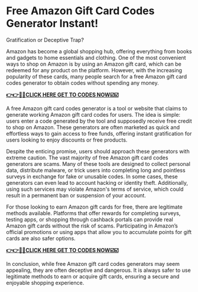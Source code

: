 # Free Amazon Gift Card Codes Generator Instant! 

Gratification or Deceptive Trap?

Amazon has become a global shopping hub, offering everything from books and gadgets to home essentials and clothing. One of the most convenient ways to shop on Amazon is by using an Amazon gift card, which can be redeemed for any product on the platform. However, with the increasing popularity of these cards, many people search for a free Amazon gift card codes generator to obtain codes without spending any money.


[**👉👉🎯🎯CLICK HERE GET TO CODES NOW☑️☑️**](https://free-tools.raj-solution.com/ffdf335)

A free Amazon gift card codes generator is a tool or website that claims to generate working Amazon gift card codes for users. The idea is simple: users enter a code generated by the tool and supposedly receive free credit to shop on Amazon. These generators are often marketed as quick and effortless ways to gain access to free funds, offering instant gratification for users looking to enjoy discounts or free products.

Despite the enticing promise, users should approach these generators with extreme caution. The vast majority of free Amazon gift card codes generators are scams. Many of these tools are designed to collect personal data, distribute malware, or trick users into completing long and pointless surveys in exchange for fake or unusable codes. In some cases, these generators can even lead to account hacking or identity theft. Additionally, using such services may violate Amazon's terms of service, which could result in a permanent ban or suspension of your account.

For those looking to earn Amazon gift cards for free, there are legitimate methods available. Platforms that offer rewards for completing surveys, testing apps, or shopping through cashback portals can provide real Amazon gift cards without the risk of scams. Participating in Amazon’s official promotions or using apps that allow you to accumulate points for gift cards are also safer options.

[**👉👉🎯🎯CLICK HERE GET TO CODES NOW☑️☑️**](https://free-tools.raj-solution.com/ffdf335)

In conclusion, while free Amazon gift card codes generators may seem appealing, they are often deceptive and dangerous. It is always safer to use legitimate methods to earn or acquire gift cards, ensuring a secure and enjoyable shopping experience.
